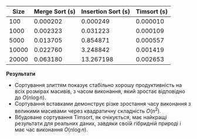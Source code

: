 | Size  | Merge Sort (s) | Insertion Sort (s) | Timsort (s) |
|-------|----------------|--------------------|-------------|
| 100   | 0.000202       | 0.000249           | 0.000010    |
| 1000  | 0.002323       | 0.031223           | 0.000109    |
| 5000  | 0.013705       | 0.854871           | 0.000557    |
| 10000 | 0.022760       | 3.248842           | 0.001419    |
| 20000 | 0.063180       | 13.267198          | 0.002653    |

**Результати**
   - Сортування злиттям показує стабільно хорошу продуктивність на всіх розмірах масивів, з часом виконання, який зростає відповідно до $O(n \log n)$.
   - Сортування вставками демонструє різке зростання часу виконання з великими масивами через квадратичну складність $O(n^2)$.
   - Вбудоване сортування Timsort, як очікується, має найкращі результати для реальних даних, завдяки своїй гібридній природі і має час виконання $O(n \log n)$.
